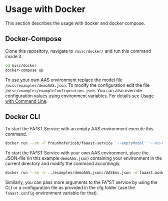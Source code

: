 # Usage with Docker

This section describes the usage with docker and docker compose.

## Docker-Compose

Clone this repository, navigate to `/misc/docker/` and run this command inside it.

```sh
cd misc/docker
docker-compose up
```

To use your own AAS environment replace the model file `/misc/examples/demoAAS.json`.
To modify the configuration edit the file `/misc/examples/exampleConfiguration.json`.
You can also override configuration values using environment variables. For details see [Usage with Command Line](commandline).

## Docker CLI

To start the FA³ST Service with an empty AAS environment execute this command.

```sh
docker run --rm -P fraunhoferiosb/faaast-service '--emptyModel' '--no-modelValidation'
```

To start the FA³ST Service with your own AAS environment, place the JSON-file (in this example `demoAAS.json`) containing your environment in the current directory and modify the command accordingly.

```sh
docker run --rm -v ../examples/demoAAS.json:/AASEnv.json -e faaast.model=AASEnv.json -P fraunhoferiosb/faaast-service '--no-modelValidation'
```

Similarly, you can pass more arguments to the FA³ST service by using the CLI or a configuration file as provided in the cfg folder (use the `faaast.config` environment variable for that).
